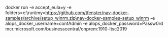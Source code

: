 docker run -e accept_eula=y -e folders=c:\run\my=https://github.com/tfenster/nav-docker-samples/archive/setup_winrm.zip\nav-docker-samples-setup_winrm -e alops_docker_username=contAdmin -e alops_docker_password=Passw0rd mcr.microsoft.com/businesscentral/onprem:1910-ltsc2019